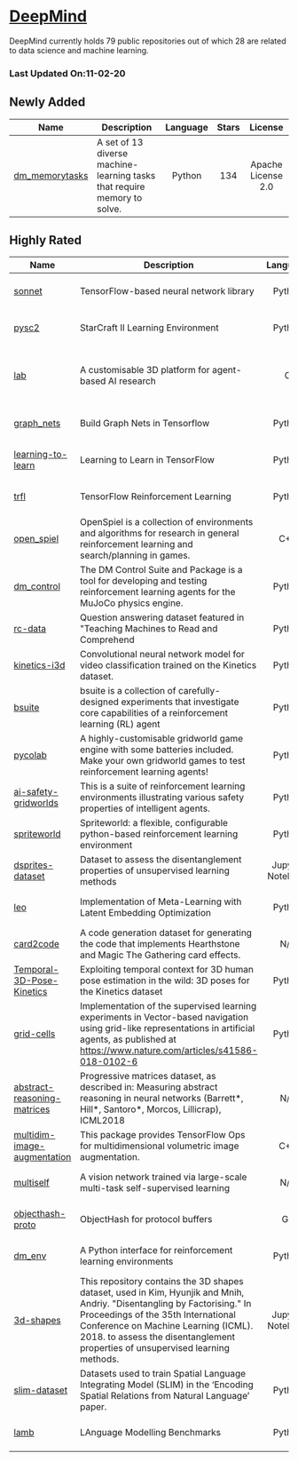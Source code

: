 # [DeepMind](https://github.com/deepmind)

DeepMind currently holds 79 public repositories out of which 28 are related to data science and machine learning.

 ### Last Updated On:11-02-20

## Newly Added

| Name | Description | Language | Stars | License |
| ---- | ----------- | :--------: | :-----: | :-------: |
| [dm_memorytasks](https://github.com/deepmind/dm_memorytasks) | A set of 13 diverse machine-learning tasks that require memory to solve. | Python | 134 | Apache License 2.0 |

## Highly Rated

| Name | Description | Language | Stars | License |
| ---- | ----------- | :--------: | :-----: | :-------: |
 | [sonnet](https://github.com/deepmind/sonnet) | TensorFlow-based neural network library | Python | 8157 | Apache License 2.0 |
| [pysc2](https://github.com/deepmind/pysc2) | StarCraft II Learning Environment | Python | 6702 | Apache License 2.0 |
| [lab](https://github.com/deepmind/lab) | A customisable 3D platform for agent-based AI research | C | 6062 | GNU General Public License v2.0 |
| [graph_nets](https://github.com/deepmind/graph_nets) | Build Graph Nets in Tensorflow | Python | 4150 | Apache License 2.0 |
| [learning-to-learn](https://github.com/deepmind/learning-to-learn) | Learning to Learn in TensorFlow | Python | 3934 | Apache License 2.0 |
| [trfl](https://github.com/deepmind/trfl) | TensorFlow Reinforcement Learning | Python | 2850 | Apache License 2.0 |
| [open_spiel](https://github.com/deepmind/open_spiel) | OpenSpiel is a collection of environments and algorithms for research in general reinforcement learning and search/planning in games. | C++ | 1948 | Apache License 2.0 |
| [dm_control](https://github.com/deepmind/dm_control) | The DM Control Suite and Package is a tool for developing and testing reinforcement learning agents for the MuJoCo physics engine. | Python | 1719 | Apache License 2.0 |
| [rc-data](https://github.com/deepmind/rc-data) | Question answering dataset featured in "Teaching Machines to Read and Comprehend | Python | 1210 | Apache License 2.0 |
| [kinetics-i3d](https://github.com/deepmind/kinetics-i3d) | Convolutional neural network model for video classification trained on the Kinetics dataset. | Python | 1109 | Apache License 2.0 |
| [bsuite](https://github.com/deepmind/bsuite) | bsuite is a collection of carefully-designed experiments that investigate core capabilities of a reinforcement learning (RL) agent | Python | 897 | Apache License 2.0 |
| [pycolab](https://github.com/deepmind/pycolab) | A highly-customisable gridworld game engine with some batteries included. Make your own gridworld games to test reinforcement learning agents! | Python | 558 | Apache License 2.0 |
| [ai-safety-gridworlds](https://github.com/deepmind/ai-safety-gridworlds) | This is a suite of reinforcement learning environments illustrating various safety properties of intelligent agents. | Python | 422 | Apache License 2.0 |
| [spriteworld](https://github.com/deepmind/spriteworld) | Spriteworld: a flexible, configurable python-based reinforcement learning environment | Python | 285 | Apache License 2.0 |
| [dsprites-dataset](https://github.com/deepmind/dsprites-dataset) | Dataset to assess the disentanglement properties of unsupervised learning methods | Jupyter Notebook | 284 | Apache License 2.0 |
| [leo](https://github.com/deepmind/leo) | Implementation of Meta-Learning with Latent Embedding Optimization | Python | 213 | Apache License 2.0 |
| [card2code](https://github.com/deepmind/card2code) | A code generation dataset for generating the code that implements Hearthstone and Magic The Gathering card effects. | N/A | 190 | Other |
| [Temporal-3D-Pose-Kinetics](https://github.com/deepmind/Temporal-3D-Pose-Kinetics) | Exploiting temporal context for 3D human pose estimation in the wild: 3D poses for the Kinetics dataset | Python | 137 | Apache License 2.0 |
| [grid-cells](https://github.com/deepmind/grid-cells) | Implementation of the supervised learning experiments in Vector-based navigation using grid-like representations in artificial agents, as published at https://www.nature.com/articles/s41586-018-0102-6 | Python | 117 | Apache License 2.0 |
| [abstract-reasoning-matrices](https://github.com/deepmind/abstract-reasoning-matrices) | Progressive matrices dataset, as described in: Measuring abstract reasoning in neural networks (Barrett*, Hill*, Santoro*, Morcos, Lillicrap), ICML2018 | N/A | 108 | Apache License 2.0 |
| [multidim-image-augmentation](https://github.com/deepmind/multidim-image-augmentation) | This package provides TensorFlow Ops for multidimensional volumetric image augmentation. | C++ | 98 | Apache License 2.0 |
| [multiself](https://github.com/deepmind/multiself) | A vision network trained via large-scale multi-task self-supervised learning | N/A | 58 | Apache License 2.0 |
| [objecthash-proto](https://github.com/deepmind/objecthash-proto) | ObjectHash for protocol buffers | Go | 56 | Apache License 2.0 |
| [dm_env](https://github.com/deepmind/dm_env) | A Python interface for reinforcement learning environments | Python | 51 | Apache License 2.0 |
| [3d-shapes](https://github.com/deepmind/3d-shapes) | This repository contains the 3D shapes dataset, used in Kim, Hyunjik and Mnih, Andriy. "Disentangling by Factorising." In Proceedings of the 35th International Conference on Machine Learning (ICML). 2018. to assess the disentanglement properties of unsupervised learning methods. | Jupyter Notebook | 47 | Apache License 2.0 |
| [slim-dataset](https://github.com/deepmind/slim-dataset) | Datasets used to train Spatial Language Integrating Model (SLIM) in the ‘Encoding Spatial Relations from Natural Language’ paper. | Python | 28 | Apache License 2.0 |
| [lamb](https://github.com/deepmind/lamb) | LAnguage Modelling Benchmarks | Python | 16 | Apache License 2.0 |
